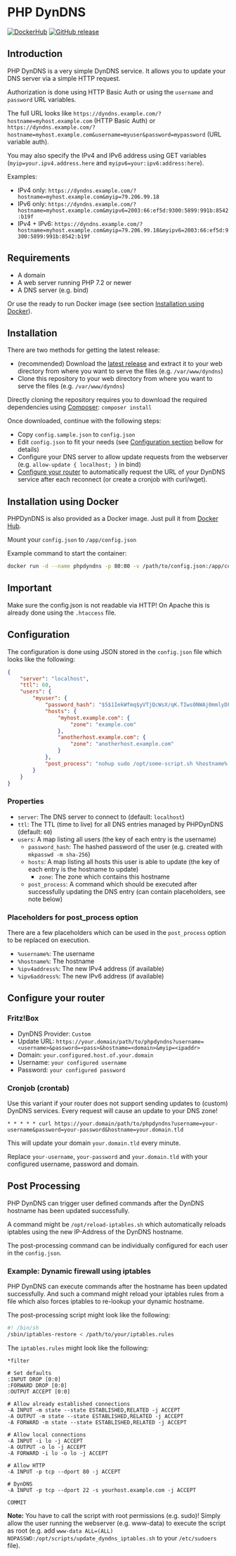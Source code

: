 # PHP DynDNS

[![DockerHub](https://img.shields.io/badge/download-DockerHub-blue?logo=docker)](https://hub.docker.com/r/programie/phpdyndns)
[![GitHub release](https://img.shields.io/github/v/release/Programie/PHPDynDNS)](https://github.com/Programie/PHPDynDNS/releases/latest)

## Introduction

PHP DynDNS is a very simple DynDNS service. It allows you to update your DNS server via a simple HTTP request.

Authorization is done using HTTP Basic Auth or using the `username` and `password` URL variables.

The full URL looks like `https://dyndns.example.com/?hostname=myhost.example.com` (HTTP Basic Auth) or `https://dyndns.example.com/?hostname=myhost.example.com&username=myuser&password=mypassword` (URL variable auth).

You may also specify the IPv4 and IPv6 address using GET variables (`myip=your.ipv4.address.here` and `myipv6=your:ipv6:address:here`).

Examples:

* IPv4 only: `https://dyndns.example.com/?hostname=myhost.example.com&myip=79.206.99.18`
* IPv6 only: `https://dyndns.example.com/?hostname=myhost.example.com&myipv6=2003:66:ef5d:9300:5899:991b:8542:b19f`
* IPv4 + IPv6: `https://dyndns.example.com/?hostname=myhost.example.com&myip=79.206.99.18&myipv6=2003:66:ef5d:9300:5899:991b:8542:b19f`

## Requirements

   * A domain
   * A web server running PHP 7.2 or newer
   * A DNS server (e.g. bind)

Or use the ready to run Docker image (see section [Installation using Docker](#installation-using-docker)).

## Installation

There are two methods for getting the latest release:

* (recommended) Download the [latest release](https://github.com/Programie/PHPDynDNS/releases/latest) and extract it to your web directory from where you want to serve the files (e.g. `/var/www/dyndns`)
* Clone this repository to your web directory from where you want to serve the files (e.g. `/var/www/dyndns`)

Directly cloning the repository requires you to download the required dependencies using [Composer](https://getcomposer.org): `composer install`

Once downloaded, continue with the following steps:

* Copy `config.sample.json` to `config.json`
* Edit `config.json` to fit your needs (see [Configuration section](#configuration) bellow for details)
* Configure your DNS server to allow update requests from the webserver (e.g. `allow-update { localhost; }` in bind)
* [Configure your router](#configure-your-router) to automatically request the URL of your DynDNS service after each reconnect (or create a cronjob with curl/wget).

## Installation using Docker

PHPDynDNS is also provided as a Docker image. Just pull it from [Docker Hub](https://hub.docker.com/r/programie/phpdyndns).

Mount your `config.json` to `/app/config.json`

Example command to start the container:

```bash
docker run -d --name phpdyndns -p 80:80 -v /path/to/config.json:/app/config.json:ro programie/phpdyndns
```

## Important

Make sure the config.json is not readable via HTTP! On Apache this is already done using the `.htaccess` file.

## Configuration

The configuration is done using JSON stored in the `config.json` file which looks like the following:

```json
{
    "server": "localhost",
    "ttl": 60,
    "users": {
        "myuser": {
            "password_hash": "$5$1IekWfmq$yVTjQcWsX/qK.TIws0NWAj0mmlyDFsSMw6nSFYHcyH8",
            "hosts": {
                "myhost.example.com": {
                    "zone": "example.com"
                },
                "anotherhost.example.com": {
                    "zone": "anotherhost.example.com"
                }
            },
            "post_process": "nohup sudo /opt/some-script.sh %hostname% %ipv4address%"
        }
    }
}
```

### Properties

* `server`: The DNS server to connect to (default: `localhost`)
* `ttl`: The TTL (time to live) for all DNS entries managed by PHPDynDNS (default: `60`)
* `users`: A map listing all users (the key of each entry is the username)
   * `password_hash`: The hashed password of the user (e.g. created with `mkpasswd -m sha-256`)
   * `hosts`: A map listing all hosts this user is able to update (the key of each entry is the hostname to update)
      * `zone`: The zone which contains this hostname
   * `post_process`: A command which should be executed after successfully updating the DNS entry (can contain placeholders, see note below)

### Placeholders for post_process option

There are a few placeholders which can be used in the `post_process` option to be replaced on execution.

* `%username%`: The username
* `%hostname%`: The hostname
* `%ipv4address%`: The new IPv4 address (if available)
* `%ipv6address%`: The new IPv6 address (if available)

## Configure your router

### Fritz!Box

* DynDNS Provider: `Custom`
* Update URL: `https://your.domain/path/to/phpdyndns?username=<username>&password=<pass>&hostname=<domain>&myip=<ipaddr>`
* Domain: `your.configured.host.of.your.domain`
* Username: `your configured username`
* Password: `your configured password`

### Cronjob (crontab)

Use this variant if your router does not support sending updates to (custom) DynDNS services. Every request will cause an update to your DNS zone!

```
* * * * * curl https://your.domain/path/to/phpdyndns?username=your-username&password=your-password&hostname=your.domain.tld
```

This will update your domain `your.domain.tld` every minute.

Replace `your-username`, `your-password` and `your.domain.tld` with your configured username, password and domain.

## Post Processing

PHP DynDNS can trigger user defined commands after the DynDNS hostname has been updated successfully.

A command might be `/opt/reload-iptables.sh` which automatically reloads iptables using the new IP-Address of the DynDNS hostname.

The post-processing command can be individually configured for each user in the `config.json`.

### Example: Dynamic firewall using iptables

PHP DynDNS can execute commands after the hostname has been updated successfully. And such a command might reload your iptables rules from a file which also forces iptables to re-lookup your dynamic hostname.

The post-processing script might look like the following:

```sh
#! /bin/sh
/sbin/iptables-restore < /path/to/your/iptables.rules
```

The `iptables.rules` might look like the following:

```
*filter

# Set defaults
:INPUT DROP [0:0]
:FORWARD DROP [0:0]
:OUTPUT ACCEPT [0:0]

# Allow already established connections
-A INPUT -m state --state ESTABLISHED,RELATED -j ACCEPT
-A OUTPUT -m state --state ESTABLISHED,RELATED -j ACCEPT
-A FORWARD -m state --state ESTABLISHED,RELATED -j ACCEPT

# Allow local connections
-A INPUT -i lo -j ACCEPT
-A OUTPUT -o lo -j ACCEPT
-A FORWARD -i lo -o lo -j ACCEPT

# Allow HTTP
-A INPUT -p tcp --dport 80 -j ACCEPT

# DynDNS
-A INPUT -p tcp --dport 22 -s yourhost.example.com -j ACCEPT

COMMIT
```

**Note:** You have to call the script with root permissions (e.g. sudo)! Simply allow the user running the webserver (e.g. www-data) to execute the script as root (e.g. add `www-data ALL=(ALL) NOPASSWD:/opt/scripts/update_dyndns_iptables.sh` to your `/etc/sudoers` file).